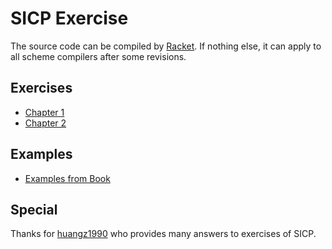 # SICP Exercise

The source code can be compiled by [Racket](http://www.racket-lang.org/). If nothing else, it can apply to all scheme compilers after some revisions.

## Exercises

- [Chapter 1](/Chapter1)
- [Chapter 2](/Chapter2)

## Examples

- [Examples from Book](/Examples)

## Special

Thanks for [huangz1990](https://github.com/huangz1990/SICP-answers) who provides many answers to exercises of SICP.
